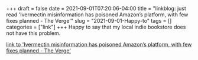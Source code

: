 +++draft = falsedate = 2021-09-01T07:20:06-04:00title = "linkblog: just read 'Ivermectin misinformation has poisoned Amazon’s platform, with few fixes planned - The Verge'"slug = "2021-09-01-Happy-to"tags = []categories = ["link"]+++Happy to say that my local indie bookstore does not have this problem. [link to 'Ivermectin misinformation has poisoned Amazon’s platform, with few fixes planned - The Verge'](https://www.theverge.com/2021/9/1/22651653/amazon-ivermectin-misinformation-autocomplete)